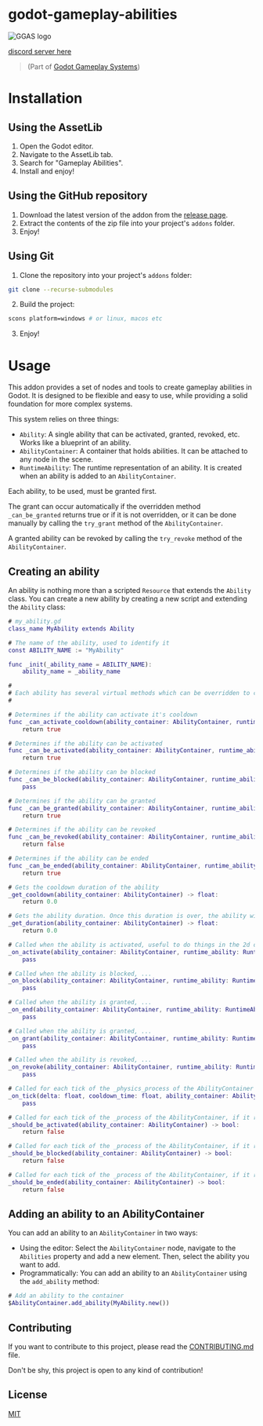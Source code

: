 # godot-gameplay-abilities

![GGAS logo](demo/icon.svg)

[discord server here](https://discord.gg/meA6pDTXpr)

> (Part of [Godot Gameplay Systems](https://github.com/OctoD/godot-gameplay-systems))

# Installation

## Using the AssetLib

1. Open the Godot editor.
2. Navigate to the AssetLib tab.
3. Search for "Gameplay Abilities".
4. Install and enjoy!


## Using the GitHub repository

1. Download the latest version of the addon from the [release page](https://github.com/OctoD/godot-gameplay-abilities/releases).
2. Extract the contents of the zip file into your project's `addons` folder.
3. Enjoy!

## Using Git

1. Clone the repository into your project's `addons` folder:

```bash
git clone --recurse-submodules
```

2. Build the project:

```bash
scons platform=windows # or linux, macos etc
```
3. Enjoy!

# Usage

This addon provides a set of nodes and tools to create gameplay abilities in Godot. It is designed to be flexible and easy to use, while providing a solid foundation for more complex systems.

This system relies on three things:

- `Ability`: A single ability that can be activated, granted, revoked, etc. Works like a blueprint of an ability.
- `AbilityContainer`: A container that holds abilities. It can be attached to any node in the scene.
- `RuntimeAbility`: The runtime representation of an ability. It is created when an ability is added to an `AbilityContainer`.

Each ability,
to be used,
must be granted first. 

The grant can occur automatically if the overridden method `_can_be_granted` returns true or if it is not overridden, or it can be done manually by calling the `try_grant` method of the `AbilityContainer`.

A granted ability can be revoked by calling the `try_revoke` method of the `AbilityContainer`.

## Creating an ability

An ability is nothing more than a scripted `Resource` that extends the `Ability` class. You can create a new ability by creating a new script and extending the `Ability` class:

```gd
# my_ability.gd
class_name MyAbility extends Ability

# The name of the ability, used to identify it
const ABILITY_NAME := "MyAbility"

func _init(_ability_name = ABILITY_NAME):
    ability_name = _ability_name

#
# Each ability has several virtual methods which can be overridden to customize its behavior:
#

# Determines if the ability can activate it's cooldown
func _can_activate_cooldown(ability_container: AbilityContainer, runtime_ability: RuntimeAbility) -> bool:
    return true

# Determines if the ability can be activated
func _can_be_activated(ability_container: AbilityContainer, runtime_ability: RuntimeAbility) -> bool:
    return true

# Determines if the ability can be blocked
func _can_be_blocked(ability_container: AbilityContainer, runtime_ability: RuntimeAbility) -> bool:
    pass

# Determines if the ability can be granted
func _can_be_granted(ability_container: AbilityContainer, runtime_ability: RuntimeAbility) -> bool:
    return true

# Determines if the ability can be revoked
func _can_be_revoked(ability_container: AbilityContainer, runtime_ability: RuntimeAbility) -> bool:
    return false

# Determines if the ability can be ended
func _can_be_ended(ability_container: AbilityContainer, runtime_ability: RuntimeAbility) -> bool:
    return true

# Gets the cooldown duration of the ability
_get_cooldown(ability_container: AbilityContainer) -> float:
    return 0.0

# Gets the ability duration. Once this duration is over, the ability will try to end itself if possible (based on other methods).
_get_duration(ability_container: AbilityContainer) -> float:
    return 0.0

# Called when the ability is activated, useful to do things in the 2d or 3d world, launch other abilities, animations, etc.
_on_activate(ability_container: AbilityContainer, runtime_ability: RuntimeAbility) -> void:
    pass

# Called when the ability is blocked, ...
_on_block(ability_container: AbilityContainer, runtime_ability: RuntimeAbility) -> void:
    pass

# Called when the ability is granted, ...
_on_end(ability_container: AbilityContainer, runtime_ability: RuntimeAbility) -> void:
    pass

# Called when the ability is granted, ...
_on_grant(ability_container: AbilityContainer, runtime_ability: RuntimeAbility) -> void:
    pass

# Called when the ability is revoked, ...
_on_revoke(ability_container: AbilityContainer, runtime_ability: RuntimeAbility) -> void:
    pass

# Called for each tick of the _physics_process of the AbilityContainer
_on_tick(delta: float, cooldown_time: float, ability_container: AbilityContainer, runtime_ability: RuntimeAbility) -> void:
    pass

# Called for each tick of the _process of the AbilityContainer, if it returns true, the ability will be activated again
_should_be_activated(ability_container: AbilityContainer) -> bool:
    return false

# Called for each tick of the _process of the AbilityContainer, if it returns true, the ability will be blocked
_should_be_blocked(ability_container: AbilityContainer) -> bool:
    return false

# Called for each tick of the _process of the AbilityContainer, if it returns true, the ability will be granted
_should_be_ended(ability_container: AbilityContainer) -> bool:
    return false
```

## Adding an ability to an AbilityContainer

You can add an ability to an `AbilityContainer` in two ways:

- Using the editor: Select the `AbilityContainer` node, navigate to the `Abilities` property and add a new element. Then, select the ability you want to add.
- Programmatically: You can add an ability to an `AbilityContainer` using the `add_ability` method:

```gd
# Add an ability to the container
$AbilityContainer.add_ability(MyAbility.new())
```

## Contributing

If you want to contribute to this project, please read the [CONTRIBUTING.md](CONTRIBUTING.md) file.

Don't be shy, this project is open to any kind of contribution!

## License

[MIT](LICENSE)
